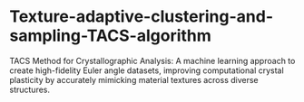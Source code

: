 # Texture-adaptive-clustering-and-sampling-TACS-algorithm
TACS Method for Crystallographic Analysis: A machine learning approach to create high-fidelity Euler angle datasets, improving computational crystal plasticity by accurately mimicking material textures across diverse structures. 

